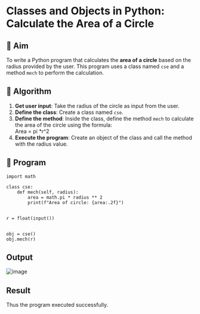 # Classes and Objects in Python: Calculate the Area of a Circle

## 🎯 Aim
To write a Python program that calculates the **area of a circle** based on the radius provided by the user. This program uses a class named `cse` and a method `mech` to perform the calculation.

## 🧠 Algorithm
1. **Get user input**: Take the radius of the circle as input from the user.
2. **Define the class**: Create a class named `cse`.
3. **Define the method**: Inside the class, define the method `mech` to calculate the area of the circle using the formula:  
   Area = pi *r^2 
4. **Execute the program**: Create an object of the class and call the method with the radius value.

## 🧾 Program
```
import math

class cse:
    def mech(self, radius):
        area = math.pi * radius ** 2
        print(f"Area of circle: {area:.2f}")


r = float(input())


obj = cse()
obj.mech(r)
```
## Output
![image](https://github.com/user-attachments/assets/b1bb0b2a-59f8-4825-87b9-bd8e54fb647b)

## Result
Thus the program executed successfully.

